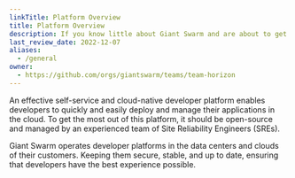 ```yaml
---
linkTitle: Platform Overview
title: Platform Overview
description: If you know little about Giant Swarm and are about to get started with our product, this is where you can find some introductory and high-level description of what to expect.
last_review_date: 2022-12-07
aliases:
  - /general
owner:
  - https://github.com/orgs/giantswarm/teams/team-horizon
---
```


An effective self-service and cloud-native developer platform enables developers to quickly and easily deploy and manage their applications in the cloud. To get the most out of this platform, it should be open-source and managed by an experienced team of Site Reliability Engineers (SREs).

Giant Swarm operates developer platforms in the data centers and clouds of their customers. Keeping them secure, stable, and up to date, ensuring that developers have the best experience possible.
